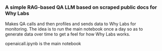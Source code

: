### A simple RAG-based QA LLM based on scraped public docs for Why Labs

Makes QA calls and then profiles and sends data to Why Labs for monitoring. The idea is to run the main notebook once a day so as to generate data over time to get a feel for how Why Labs works.

openaicall.ipynb is the main notebook
